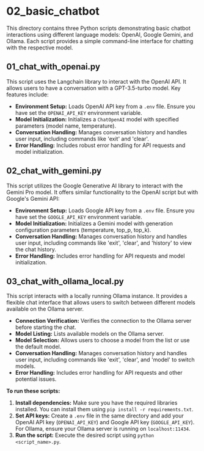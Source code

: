 # 02_basic_chatbot

This directory contains three Python scripts demonstrating basic chatbot interactions using different language models: OpenAI, Google Gemini, and Ollama.  Each script provides a simple command-line interface for chatting with the respective model.

## 01_chat_with_openai.py

This script uses the Langchain library to interact with the OpenAI API. It allows users to have a conversation with a GPT-3.5-turbo model.  Key features include:

*   **Environment Setup:** Loads OpenAI API key from a `.env` file.  Ensure you have set the `OPENAI_API_KEY` environment variable.
*   **Model Initialization:** Initializes a `ChatOpenAI` model with specified parameters (model name, temperature).
*   **Conversation Handling:** Manages conversation history and handles user input, including commands like 'exit' and 'clear'.
*   **Error Handling:** Includes robust error handling for API requests and model initialization.

## 02_chat_with_gemini.py

This script utilizes the Google Generative AI library to interact with the Gemini Pro model.  It offers similar functionality to the OpenAI script but with Google's Gemini API:

*   **Environment Setup:** Loads Google API key from a `.env` file.  Ensure you have set the `GOOGLE_API_KEY` environment variable.
*   **Model Initialization:** Initializes a Gemini model with generation configuration parameters (temperature, top_p, top_k).
*   **Conversation Handling:** Manages conversation history and handles user input, including commands like 'exit', 'clear', and 'history' to view the chat history.
*   **Error Handling:** Includes error handling for API requests and model initialization.

## 03_chat_with_ollama_local.py

This script interacts with a locally running Ollama instance. It provides a flexible chat interface that allows users to switch between different models available on the Ollama server.

*   **Connection Verification:** Verifies the connection to the Ollama server before starting the chat.
*   **Model Listing:** Lists available models on the Ollama server.
*   **Model Selection:** Allows users to choose a model from the list or use the default model.
*   **Conversation Handling:** Manages conversation history and handles user input, including commands like 'exit', 'clear', and 'model' to switch models.
*   **Error Handling:** Includes error handling for API requests and other potential issues.


**To run these scripts:**

1.  **Install dependencies:**  Make sure you have the required libraries installed.  You can install them using `pip install -r requirements.txt`.
2.  **Set API keys:** Create a `.env` file in the same directory and add your OpenAI API key (`OPENAI_API_KEY`) and Google API key (`GOOGLE_API_KEY`).  For Ollama, ensure your Ollama server is running on `localhost:11434`.
3.  **Run the script:** Execute the desired script using `python <script_name>.py`.
